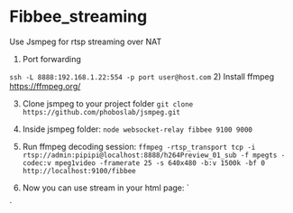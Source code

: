# Fibbee_streaming
Use Jsmpeg for rtsp streaming over NAT

1) Port forwarding

`
ssh -L 8888:192.168.1.22:554 -p port user@host.com
`
2) Install ffmpeg https://ffmpeg.org/


3) Clone jsmpeg to your project folder
`git clone https://github.com/phoboslab/jsmpeg.git`

4) Inside jsmpeg folder:
`node websocket-relay fibbee 9100 9000`

5) Run ffmpeg decoding session:
`ffmpeg -rtsp_transport tcp -i rtsp://admin:pipipi@localhost:8888/h264Preview_01_sub -f mpegts -codec:v mpeg1video -framerate 25 -s 640x480 -b:v 1500k -bf 0 http://localhost:9100/fibbee`

6) Now you can use stream in your html page:
`<script type="text/javascript" src="jsmpeg/jsmpeg.min.js"></script>
  <div class="jsmpeg" data-url="ws://localhost:9000/"
						 data-loop="true" data-autoplay="true">
  </div>
`

